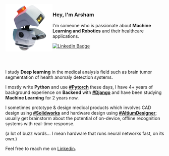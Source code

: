 <img align="left" src="https://raw.githubusercontent.com/arshamkhodajoo/arshamkhodajoo/main/bgaa9okrecp412p3q59kqkge2l-89314204081914a6167eb5146dc7162d.png" width="150px">

### Hey, I'm Arsham

I'm someone who is passionate about **Machine Learning and Robotics** and their healthcare applications.

<div id="badges">
  <a href="https://www.linkedin.com/in/arsham-khodajoo-34340423b/">
  <img src="https://img.shields.io/badge/LinkedIn-blue?style=for-the-badge&logo=linkedin&logoColor=white" alt="LinkedIn Badge"/>
  </a>
</div>

<br>
<br>
<br>

I study **Deep learning** in the medical analysis field such as brain tumor segmentation of health anomaly detection systems.

I mostly write **Python** and use [**#Pytorch**](https://pytorch.org/) these days, I have 4+ years of background experience on **Backend** with [**#Django**](https://www.djangoproject.com/) and have been studying **Machine Learning** for 2 years now.

I sometimes prototype & design medical products which involves CAD design using [**#Solidworks**](https://www.solidworks.com/) and hardware design using [**#AltiumDesigner**](https://www.altium.com/); usually get brainstorm about the potential of on-device, offline recognition systems with real-time response.

(a lot of buzz words... I mean hardware that runs neural networks fast, on its own.)

Feel free to reach me on [Linkedin](https://www.linkedin.com/in/arsham-khodajoo-34340423b/).


